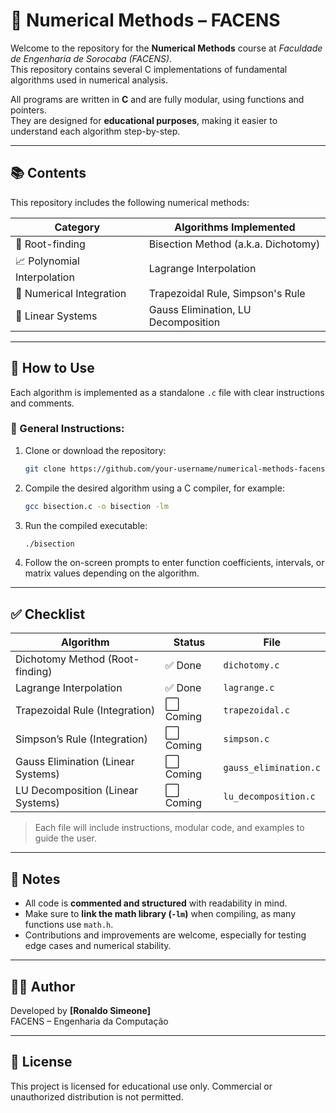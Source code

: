 # 📐 Numerical Methods – FACENS

Welcome to the repository for the **Numerical Methods** course at *Faculdade de Engenharia de Sorocaba (FACENS)*.  
This repository contains several C implementations of fundamental algorithms used in numerical analysis.

All programs are written in **C** and are fully modular, using functions and pointers.  
They are designed for **educational purposes**, making it easier to understand each algorithm step-by-step.

---

## 📚 Contents

This repository includes the following numerical methods:

| Category               | Algorithms Implemented                                      |
|------------------------|-------------------------------------------------------------|
|🧮 Root-finding         | Bisection Method (a.k.a. Dichotomy)                         |
|📈 Polynomial Interpolation | Lagrange Interpolation                               |
|🧾 Numerical Integration | Trapezoidal Rule, Simpson's Rule                         |
|🔢 Linear Systems       | Gauss Elimination, LU Decomposition                        |

---

## 🚀 How to Use

Each algorithm is implemented as a standalone `.c` file with clear instructions and comments.

### 📌 General Instructions:

1. Clone or download the repository:
   ```bash
   git clone https://github.com/your-username/numerical-methods-facens.git
   ```

2. Compile the desired algorithm using a C compiler, for example:
   ```bash
   gcc bisection.c -o bisection -lm
   ```

3. Run the compiled executable:
   ```bash
   ./bisection
   ```

4. Follow the on-screen prompts to enter function coefficients, intervals, or matrix values depending on the algorithm.

---

## ✅ Checklist

| Algorithm                            | Status    | File                 |
|-------------------------------------|-----------|----------------------|
| Dichotomy Method (Root-finding)     | ✅ Done   | `dichotomy.c`        |
| Lagrange Interpolation              | ✅ Done   | `lagrange.c`         |
| Trapezoidal Rule (Integration)      | ⬜ Coming | `trapezoidal.c`      |
| Simpson’s Rule (Integration)        | ⬜ Coming | `simpson.c`          |
| Gauss Elimination (Linear Systems)  | ⬜ Coming | `gauss_elimination.c`|
| LU Decomposition (Linear Systems)   | ⬜ Coming | `lu_decomposition.c` |

> Each file will include instructions, modular code, and examples to guide the user.

---

## 📌 Notes

- All code is **commented and structured** with readability in mind.
- Make sure to **link the math library (`-lm`)** when compiling, as many functions use `math.h`.
- Contributions and improvements are welcome, especially for testing edge cases and numerical stability.

---

## 👨‍🎓 Author

Developed by **[Ronaldo Simeone]**  
FACENS – Engenharia da Computação

---

## 📄 License

This project is licensed for educational use only. Commercial or unauthorized distribution is not permitted.
